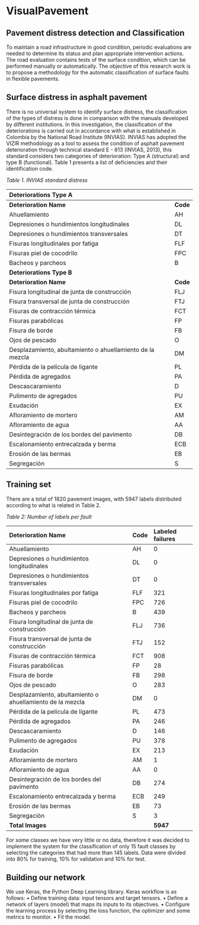 # VisualPavement

## Pavement distress detection and Classification
To maintain a road infrastructure in good condition, periodic evaluations are needed to determine its status and plan appropriate intervention actions. The road evaluation contains tests of the surface condition, which can be performed manually or automatically. The objective of this research work is to propose a methodology for the automatic classification of surface faults in flexible pavements.

## Surface distress in asphalt pavement
There is no universal system to identify surface distress, the classification of the types of distress is done in comparison with the manuals developed by different institutions. In this investigation, the classification of the deteriorations is carried out in accordance with what is established in Colombia by the National Road Institute (INVIAS). INVIAS has adopted the VIZIR methodology as a tool to assess the condition of asphalt pavement deterioration through technical standard E - 813 (INVIAS, 2013), this standard considers two categories of deterioration: Type A (structural) and type B (functional). Table 1 presents a list of deficiencies and their identification code.

*Table 1. INVIAS standard distress*

| Deteriorations Type A| |
|:-----|:-----|
| **Deterioration Name** | **Code** |
| Ahuellamiento	| AH |
|Depresiones o hundimientos longitudinales|	DL |
|Depresiones o hundimientos transversales|	DT |
|Fisuras longitudinales por fatiga| FLF|
|Fisuras piel de cocodrilo|	FPC|
|Bacheos y parcheos|	B|
|**Deteriorations Type B**| |
|**Deterioration Name**|	**Code** |
|Fisura longitudinal de junta de construcción|	FLJ|
|Fisura transversal de junta de construcción|	FTJ|
|Fisuras de contracción térmica|	FCT|
|Fisuras parabólicas|	FP|
|Fisura de borde|	FB|
|Ojos de pescado|	O|
|Desplazamiento, abultamiento o ahuellamiento de la mezcla|	DM|
|Pérdida de la película de ligante|	PL|
|Pérdida de agregados|	PA|
|Descascaramiento|	D|
|Pulimento de agregados|	PU|
|Exudación|	EX|
|Afloramiento de mortero|	AM|
|Afloramiento de agua|	AA|
|Desintegración de los bordes del pavimento|	DB|
|Escalonamiento entrecalzada y berma|	ECB|
|Erosión de las bermas|	EB|
|Segregación|	S|

## Training set
There are a total of 1820 pavement images, with 5947 labels distributed according to what is related in Table 2.

*Table 2: Number of labels per fault*

|Deterioration Name|	Code|	Labeled failures|
|:-----|:-----|:---|
|Ahuellamiento|	AH|	0|
|Depresiones o hundimientos longitudinales|	DL|	0|
Depresiones o hundimientos transversales|	DT|	0
Fisuras longitudinales por fatiga|	FLF|	321
Fisuras piel de cocodrilo|	FPC|	726
Bacheos y parcheos|	B|	439
Fisura longitudinal de junta de construcción|	FLJ|	736
Fisura transversal de junta de construcción|	FTJ|	152
Fisuras de contracción térmica|	FCT|	908
Fisuras parabólicas|	FP|	28
Fisura de borde|	FB|	298
Ojos de pescado|	O|	283
Desplazamiento, abultamiento o ahuellamiento de la mezcla|	DM|	0
Pérdida de la película de ligante|	PL|	473
Pérdida de agregados|	PA|	246
Descascaramiento|	D|	146
Pulimento de agregados|	PU|	378
Exudación|	EX|	213
Afloramiento de mortero|	AM|	1
Afloramiento de agua|	AA|	0
Desintegración de los bordes del pavimento|	DB|	274
Escalonamiento entrecalzada y berma|	ECB|	249
Erosión de las bermas|	EB|	73
Segregación|	S|	3
**Total Images**| 		|**5947**

For some classes we have very little or no data, therefore it was decided to implement the system for the classification of only 15 fault classes by selecting the categories that had more than 145 labels. Data were divided into 80% for training, 10% for validation and 10% for test.

## Building our network 
We use Keras, the Python Deep Learning library. Keras workflow is as follows:
•	 Define training data: input tensors and target tensors.
•	 Define a network of layers (model) that maps its inputs to its objectives.
•	Configure the learning process by selecting the loss function, the optimizer and some metrics to monitor.
•	Fit the model.

